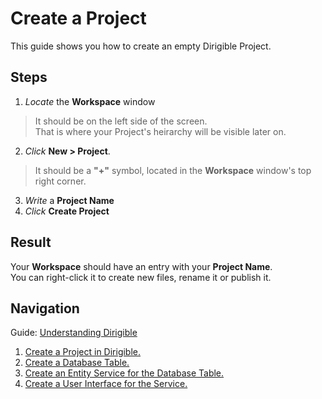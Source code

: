 # Create a Project
This guide shows you how to create an empty Dirigible Project.
## Steps
1. _Locate_ the **Workspace** window
> It should be on the left side of the screen.</br>
> That is where your Project's heirarchy will be visible later on.
2. _Click_ **New > Project**.
> It should be a **"+"** symbol, located in the **Workspace** window's top right corner.
3. _Write_ a **Project Name**
4. _Click_ **Create Project** 

## Result
Your **Workspace** should have an entry with your **Project Name**.</br>
You can right-click it to create new files, rename it or publish it.

## Navigation
Guide: [Understanding Dirigible](https://github.com/dirigiblelabs/curriculum/edit/master/IvoYakov/DirigibleDoc)
</br>
1. [Create a Project in Dirigible.](https://github.com/dirigiblelabs/curriculum/tree/master/IvoYakov/DirigibleDoc/Guides/CreateProject.md)
2. [Create a Database Table.](https://github.com/dirigiblelabs/curriculum/tree/master/IvoYakov/DirigibleDoc/Guides/CreateDatabaseTable.md)
3. [Create an Entity Service for the Database Table.](https://github.com/dirigiblelabs/curriculum/blob/master/IvoYakov/DirigibleDoc/Guides/CreateEntityService.md)
4. [Create a User Interface for the Service.](https://github.com/dirigiblelabs/curriculum/tree/master/IvoYakov/DirigibleDoc/Guides/CreateUserInterface.md)
